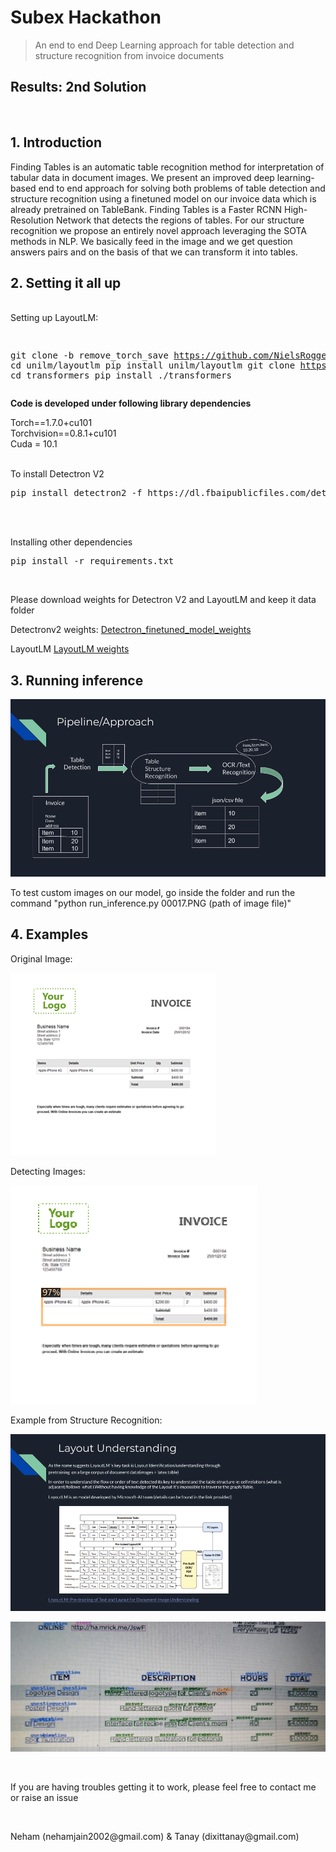 # Subex Hackathon

> An end to end Deep Learning approach for table detection and structure recognition from invoice documents

## Results: 2nd Solution
<br>

## 1. Introduction
Finding Tables is an automatic table recognition method for interpretation of tabular data in document images. We present an improved deep learning-based end to end approach for solving both problems of table detection and structure recognition using a finetuned model on our invoice data which is already pretrained on TableBank. Finding Tables is a Faster RCNN High-Resolution Network that detects the regions of tables. For our structure recognition we propose an entirely novel approach leveraging the SOTA methods in NLP. We basically feed in the image and we get question answers pairs and on the basis of that we can transform it into tables.


## 2. Setting it all up 

<br>
Setting up LayoutLM:
<p>
<pre>

git clone -b remove_torch_save https://github.com/NielsRogge/unilm.git
cd unilm/layoutlm
pip install unilm/layoutlm
git clone https://github.com/huggingface/transformers.git
cd transformers
pip install ./transformers
</pre>

<b>Code is developed under following library dependencies</b> <br>

Torch==1.7.0+cu101 <br>
Torchvision==0.8.1+cu101<br>
Cuda = 10.1<br>

<br> To install Detectron V2
<pre>
pip install detectron2 -f https://dl.fbaipublicfiles.com/detectron2/wheels/cu101/torch1.7/index.html
</pre>

<br>


<br> Installing other dependencies
<pre>
pip install -r requirements.txt
</pre>

<br>

<p> Please download weights for Detectron V2 and LayoutLM and keep it data folder</p> 


Detectronv2 weights: <a href="https://drive.google.com/file/d/1Mn9E4Ylrc-p850TqhCbAK2OF6ltSxSUv/view?usp=sharing"> Detectron_finetuned_model_weights </a> 

LayoutLM <a href="https://drive.google.com/file/d/1ec84bdkRZ2aSatGBSbph3SHND-rsMF_A/view?usp=sharing"> LayoutLM weights </a>

## 3. Running inference

![alt text](imgs/Subex.jpg)


To test custom images on our model, go inside the folder and run the command "python run_inference.py 00017.PNG (path of image file)"


## 4. Examples

Original Image:

![alt text](imgs/00017.PNG)


Detecting Images:

![alt text](imgs/output_image.png)


Example from Structure Recognition:

![alt text](imgs/Finding_Tables.png)

![alt text](imgs/output1.jpg)


<br>
<p>

If you are having troubles getting it to work, please feel free to contact me or raise an issue

</p>
<br>
<p>
Neham (nehamjain2002@gmail.com) & Tanay (dixittanay@gmail.com)
